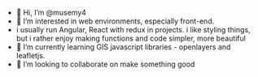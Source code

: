 - 👋 Hi, I’m @musemy4
- 👀 I’m interested in web environments, especially front-end. 
- i usually run Angular, React with redux in projects. 
     i like styling things, but i rather enjoy making functions and code simpler, more beautiful
- 🌱 I’m currently learning GIS javascript libraries - openlayers and leafletjs.
- 💞️ I’m looking to collaborate on make something good


<!---
musemy4/musemy4 is a ✨ special ✨ repository because its `README.md` (this file) appears on your GitHub profile.
You can click the Preview link to take a look at your changes.
--->
